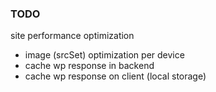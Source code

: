 ### TODO

site performance optimization
* image (srcSet) optimization per device
* cache wp response in backend
* cache wp response on client (local storage)
